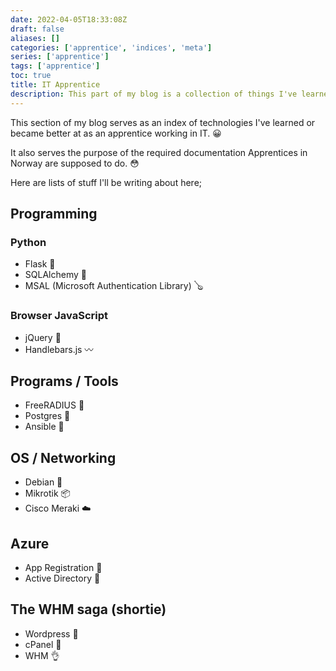 ```yaml
---
date: 2022-04-05T18:33:08Z
draft: false
aliases: []
categories: ['apprentice', 'indices', 'meta']
series: ['apprentice']
tags: ['apprentice']
toc: true
title: IT Apprentice
description: This part of my blog is a collection of things I've learned as an apprentice working in IT.
---
```


This section of my blog serves as an index of technologies I've learned or became better at as an apprentice working in IT. :grinning:

It also serves the purpose of the required documentation Apprentices in Norway are supposed to do. :flushed:

Here are lists of stuff I'll be writing about here;

## Programming
### Python
- Flask :baby_bottle:
- SQLAlchemy :sake:
- MSAL (Microsoft Authentication Library) :banjo:
### Browser JavaScript
- jQuery :calling:
- Handlebars.js :wavy_dash:

## Programs / Tools
- FreeRADIUS :crystal_ball:
- Postgres :floppy_disk:
- Ansible :gun:

## OS / Networking
- Debian :dolls:
- Mikrotik :package:
- Cisco Meraki :cloud:

## Azure
- App Registration :rocket:
- Active Directory :dizzy:

## The WHM saga (shortie)
- Wordpress :eyes:
- cPanel :shit:
- WHM :ok_hand:
